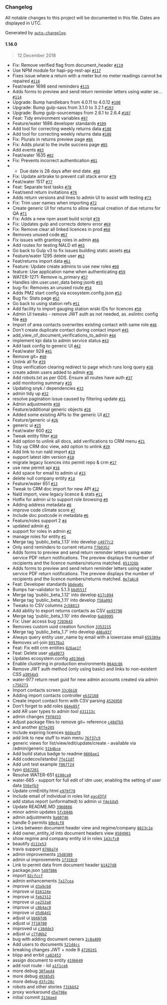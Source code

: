 ### Changelog

All notable changes to this project will be documented in this file. Dates are displayed in UTC.

Generated by [`auto-changelog`](https://github.com/CookPete/auto-changelog).

#### 1.14.0

> 12 December 2018

- Fix: Remove verified flag from document_header [`#119`](https://github.com/DEFRA/water-abstraction-admin-ui/pull/119)
- Use NPM module for hapi-pg-rest-api [`#117`](https://github.com/DEFRA/water-abstraction-admin-ui/pull/117)
- Fixes issue where a return with a meter but no meter readings cannot be repaired [`#116`](https://github.com/DEFRA/water-abstraction-admin-ui/pull/116)
- Feat/water 1698 send reminders [`#115`](https://github.com/DEFRA/water-abstraction-admin-ui/pull/115)
- Adds forms to preview and send return reminder letters using water se… [`#114`](https://github.com/DEFRA/water-abstraction-admin-ui/pull/114)
- Upgrade: Bump handlebars from 4.0.11 to 4.0.12 [`#100`](https://github.com/DEFRA/water-abstraction-admin-ui/pull/100)
- Upgrade: Bump gulp-sass from 3.1.0 to 3.2.1 [`#103`](https://github.com/DEFRA/water-abstraction-admin-ui/pull/103)
- Upgrade: Bump gulp-sourcemaps from 2.6.1 to 2.6.4 [`#107`](https://github.com/DEFRA/water-abstraction-admin-ui/pull/107)
- Feat: Tidy environment variables [`#97`](https://github.com/DEFRA/water-abstraction-admin-ui/pull/97)
- Feature/water 1686 developer standards [`#109`](https://github.com/DEFRA/water-abstraction-admin-ui/pull/109)
- Add tool for correcting weekly returns data [`#108`](https://github.com/DEFRA/water-abstraction-admin-ui/pull/108)
- Add tool for correcting weekly returns data [`#108`](https://github.com/DEFRA/water-abstraction-admin-ui/pull/108)
- Fix: Plurals in returns preview page [`#86`](https://github.com/DEFRA/water-abstraction-admin-ui/pull/86)
- Fix: Adds plural to the invite success page [`#85`](https://github.com/DEFRA/water-abstraction-admin-ui/pull/85)
- Add events [`#83`](https://github.com/DEFRA/water-abstraction-admin-ui/pull/83)
- Feat/water 1635 [`#82`](https://github.com/DEFRA/water-abstraction-admin-ui/pull/82)
- Fix: Prevents incorrect authentication [`#81`](https://github.com/DEFRA/water-abstraction-admin-ui/pull/81)
- - Due date is 28 days after end date. [`#80`](https://github.com/DEFRA/water-abstraction-admin-ui/pull/80)
- Fix: Update airbrake to prevent call stack error [`#79`](https://github.com/DEFRA/water-abstraction-admin-ui/pull/79)
- Feat/water 1517 [`#77`](https://github.com/DEFRA/water-abstraction-admin-ui/pull/77)
- Feat: Separate test tasks [`#78`](https://github.com/DEFRA/water-abstraction-admin-ui/pull/78)
- Feat/send return invitations [`#76`](https://github.com/DEFRA/water-abstraction-admin-ui/pull/76)
- Adds return versions and lines to admin UI to assist with testing [`#73`](https://github.com/DEFRA/water-abstraction-admin-ui/pull/73)
- Fix: Trim user names when importing [`#72`](https://github.com/DEFRA/water-abstraction-admin-ui/pull/72)
- Create generic UI for returns to allow manual creation of due returns for QA [`#71`](https://github.com/DEFRA/water-abstraction-admin-ui/pull/71)
- Fix: Adds a new npm asset build script [`#70`](https://github.com/DEFRA/water-abstraction-admin-ui/pull/70)
- Fix: Updates gulp and corrects dotenv error [`#69`](https://github.com/DEFRA/water-abstraction-admin-ui/pull/69)
- Fix: Remove clear all linked licences in prod [`#68`](https://github.com/DEFRA/water-abstraction-admin-ui/pull/68)
- Removes unused code [`#67`](https://github.com/DEFRA/water-abstraction-admin-ui/pull/67)
- Fix issues with granting roles in admin [`#66`](https://github.com/DEFRA/water-abstraction-admin-ui/pull/66)
- Add routes for testing NALD etl [`#65`](https://github.com/DEFRA/water-abstraction-admin-ui/pull/65)
- Go back to Gulp v3 to fix issues building static assets [`#64`](https://github.com/DEFRA/water-abstraction-admin-ui/pull/64)
- Feature/water 1295 delete user [`#63`](https://github.com/DEFRA/water-abstraction-admin-ui/pull/63)
- Feat/returns import data [`#61`](https://github.com/DEFRA/water-abstraction-admin-ui/pull/61)
- Feature: Update create admins to use new roles [`#60`](https://github.com/DEFRA/water-abstraction-admin-ui/pull/60)
- feature: Use application name when authenticating [`#59`](https://github.com/DEFRA/water-abstraction-admin-ui/pull/59)
- WATER-1271: Remove is_primary [`#57`](https://github.com/DEFRA/water-abstraction-admin-ui/pull/57)
- Handles idm.user.user_data being jsonb [`#55`](https://github.com/DEFRA/water-abstraction-admin-ui/pull/55)
- bug-fix: Removes an unused route [`#54`](https://github.com/DEFRA/water-abstraction-admin-ui/pull/54)
- Adds PM2 start config via ecosystem.config.json [`#53`](https://github.com/DEFRA/water-abstraction-admin-ui/pull/53)
- Bug fix: Stats page [`#52`](https://github.com/DEFRA/water-abstraction-admin-ui/pull/52)
- Go back to using station refs [`#51`](https://github.com/DEFRA/water-abstraction-admin-ui/pull/51)
- Add facility to import gauging station wiski IDs for licences [`#50`](https://github.com/DEFRA/water-abstraction-admin-ui/pull/50)
- Admin UI tweaks - remove JWT auth as not needed, as .eslintrc config file [`#49`](https://github.com/DEFRA/water-abstraction-admin-ui/pull/49)
- Import of area contacts overwrites existing contact with same role [`#46`](https://github.com/DEFRA/water-abstraction-admin-ui/pull/46)
- Don't create duplicate contact during contact import [`#45`](https://github.com/DEFRA/water-abstraction-admin-ui/pull/45)
- add_view_of_document_verifications_to_admin [`#44`](https://github.com/DEFRA/water-abstraction-admin-ui/pull/44)
- implement kpi data to admin service status [`#43`](https://github.com/DEFRA/water-abstraction-admin-ui/pull/43)
- Add task config to generic UI [`#42`](https://github.com/DEFRA/water-abstraction-admin-ui/pull/42)
- Feat/water 928 [`#41`](https://github.com/DEFRA/water-abstraction-admin-ui/pull/41)
- Remove git+ [`#40`](https://github.com/DEFRA/water-abstraction-admin-ui/pull/40)
- Unlink all fix [`#39`](https://github.com/DEFRA/water-abstraction-admin-ui/pull/39)
- Stop verification clearing redirect to page which runs long query [`#38`](https://github.com/DEFRA/water-abstraction-admin-ui/pull/38)
- create admin users added to admin [`#36`](https://github.com/DEFRA/water-abstraction-admin-ui/pull/36)
- Add robots.txt as per GDS.  Ensure all routes have auth [`#37`](https://github.com/DEFRA/water-abstraction-admin-ui/pull/37)
- add monitoring summary [`#35`](https://github.com/DEFRA/water-abstraction-admin-ui/pull/35)
- Updating snyk / dependencies [`#33`](https://github.com/DEFRA/water-abstraction-admin-ui/pull/33)
- admin tidy up [`#32`](https://github.com/DEFRA/water-abstraction-admin-ui/pull/32)
- resolve pagination issue caused by filtering update [`#31`](https://github.com/DEFRA/water-abstraction-admin-ui/pull/31)
- Admin adjustments [`#30`](https://github.com/DEFRA/water-abstraction-admin-ui/pull/30)
- Feature/additional generic objects [`#28`](https://github.com/DEFRA/water-abstraction-admin-ui/pull/28)
- Added some existing APIs to the generic UI [`#27`](https://github.com/DEFRA/water-abstraction-admin-ui/pull/27)
- Feature/generic ui [`#26`](https://github.com/DEFRA/water-abstraction-admin-ui/pull/26)
- generic ui [`#25`](https://github.com/DEFRA/water-abstraction-admin-ui/pull/25)
- Feat/water 600 [`#22`](https://github.com/DEFRA/water-abstraction-admin-ui/pull/22)
- Tweak entity filter [`#10`](https://github.com/DEFRA/water-abstraction-admin-ui/pull/10)
- Add option to unlink all docs, add verifications to CRM menu [`#21`](https://github.com/DEFRA/water-abstraction-admin-ui/pull/21)
- Tidy up CRM doc view, add option to unlink [`#20`](https://github.com/DEFRA/water-abstraction-admin-ui/pull/20)
- Add link to run nald import [`#19`](https://github.com/DEFRA/water-abstraction-admin-ui/pull/19)
- support latest idm version [`#18`](https://github.com/DEFRA/water-abstraction-admin-ui/pull/18)
- migrate legacy licences into permit repo & crm [`#17`](https://github.com/DEFRA/water-abstraction-admin-ui/pull/17)
- use new permit api [`#16`](https://github.com/DEFRA/water-abstraction-admin-ui/pull/16)
- Add space for email to admin ui [`#15`](https://github.com/DEFRA/water-abstraction-admin-ui/pull/15)
- delete null company entity [`#14`](https://github.com/DEFRA/water-abstraction-admin-ui/pull/14)
- Feature/water 651 [`#13`](https://github.com/DEFRA/water-abstraction-admin-ui/pull/13)
- Tweak to CRM doc import for new API [`#12`](https://github.com/DEFRA/water-abstraction-admin-ui/pull/12)
- Nald import, view legacy licence & stats [`#11`](https://github.com/DEFRA/water-abstraction-admin-ui/pull/11)
- Hotfix for admin ui to support role browsing [`#9`](https://github.com/DEFRA/water-abstraction-admin-ui/pull/9)
- Adding address metadata [`#8`](https://github.com/DEFRA/water-abstraction-admin-ui/pull/8)
- improve code climate score [`#7`](https://github.com/DEFRA/water-abstraction-admin-ui/pull/7)
- Include doc postcode in metadata [`#6`](https://github.com/DEFRA/water-abstraction-admin-ui/pull/6)
- Feature/roles support 2 [`#4`](https://github.com/DEFRA/water-abstraction-admin-ui/pull/4)
- updated admin [`#3`](https://github.com/DEFRA/water-abstraction-admin-ui/pull/3)
- support for roles in admin [`#2`](https://github.com/DEFRA/water-abstraction-admin-ui/pull/2)
- manage roles for entity [`#1`](https://github.com/DEFRA/water-abstraction-admin-ui/pull/1)
- Merge tag 'public_beta_1.13' into develop [`c4977c2`](https://github.com/DEFRA/water-abstraction-admin-ui/commit/c4977c28d6428cf2f93a6139b780e2466f552868)
- Only send reminders to current returns [`f7b0352`](https://github.com/DEFRA/water-abstraction-admin-ui/commit/f7b035225cf465fea903d9f80e7ba3c6c6d51d89)
- Adds forms to preview and send return reminder letters using water service PDF return notifications.  The preview displays the number of recipients and the licence numbers/returns matched. [`051326b`](https://github.com/DEFRA/water-abstraction-admin-ui/commit/051326bcb82d5dc0cde561ce4381af6cc3772836)
- Adds forms to preview and send return reminder letters using water service PDF return notifications.  The preview displays the number of recipients and the licence numbers/returns matched. [`0e7a6c8`](https://github.com/DEFRA/water-abstraction-admin-ui/commit/0e7a6c87bf883562bea6a3e3ca50e78e0350cad3)
- Feat: Developer standards [`bbdea0c`](https://github.com/DEFRA/water-abstraction-admin-ui/commit/bbdea0c4f5ead31f622c0ba51a72ad190eb9e43b)
- Bumps har-validator to 5.1.3 [`bbd551f`](https://github.com/DEFRA/water-abstraction-admin-ui/commit/bbd551f72270a2099791c92740cffdf0b2e50049)
- Merge tag 'public_beta_1.12' into develop [`617c894`](https://github.com/DEFRA/water-abstraction-admin-ui/commit/617c894551925dec3b177f6cd150b55c030fe939)
- Merge tag 'public_beta_1.11' into develop [`f58a093`](https://github.com/DEFRA/water-abstraction-admin-ui/commit/f58a093bd7fd6dfd505eba36e18086ec2cd275ff)
- Tweaks to CSV columns [`2cb8813`](https://github.com/DEFRA/water-abstraction-admin-ui/commit/2cb88131667e8a73f3a98c5e29c4d9b928eb7346)
- Add ability to export returns contacts as CSV [`ee93790`](https://github.com/DEFRA/water-abstraction-admin-ui/commit/ee93790b821085ffca3cd62989a1630ef50cf950)
- Merge tag 'public_beta_1.10' into develop [`6ab9995`](https://github.com/DEFRA/water-abstraction-admin-ui/commit/6ab99958d09bb5505279fbf4440259fd4c946148)
- Fix: User access bug [`7203643`](https://github.com/DEFRA/water-abstraction-admin-ui/commit/72036436959a017f407ea79c5553f9eb58c12b37)
- Removes custom uuid creation function [`3352215`](https://github.com/DEFRA/water-abstraction-admin-ui/commit/3352215981f22ddeebcc0dd486e060ba605b1ecf)
- Merge tag 'public_beta_1.7' into develop [`488a937`](https://github.com/DEFRA/water-abstraction-admin-ui/commit/488a93702f8faa905723cc463443d846c18eaffe)
- Always query entity user_name by email with a lowercase email [`655389a`](https://github.com/DEFRA/water-abstraction-admin-ui/commit/655389aca918d371db20b85268273bf181a727ef)
- Removes url-join [`89170a2`](https://github.com/DEFRA/water-abstraction-admin-ui/commit/89170a2797d489b1777557cd106134db833794f5)
- Feat: Fix edit crm entities [`826ae1f`](https://github.com/DEFRA/water-abstraction-admin-ui/commit/826ae1f998861db56f472ca284a6f22b7f122565)
- Feat: Delete user [`e8a9873`](https://github.com/DEFRA/water-abstraction-admin-ui/commit/e8a9873ca0acb815d0bb4a990f0f44d8b76db29d)
- Updates ecosystem.config [`a0136e6`](https://github.com/DEFRA/water-abstraction-admin-ui/commit/a0136e62933d48d17bcea32fd2377c6257f549ef)
- Enable clustering in production environments [`064dc86`](https://github.com/DEFRA/water-abstraction-admin-ui/commit/064dc86dc12ed3fcea9b7fcf56a62601c1957072)
- Remove JWT auth method (only using basic) and links to non-existent CSS [`a3054a5`](https://github.com/DEFRA/water-abstraction-admin-ui/commit/a3054a50351f8c5dc5ee69b9524e801d63d897da)
- water-977 return reset guid for new admin accounts created via admin [`c756271`](https://github.com/DEFRA/water-abstraction-admin-ui/commit/c75627109fa8987a96f92f3cb6781addb85cdad0)
- Import contacts screen [`33c6b18`](https://github.com/DEFRA/water-abstraction-admin-ui/commit/33c6b18d88eb1a090ccc38394d00ce0a345d80de)
- Adding import contacts controller [`eb32168`](https://github.com/DEFRA/water-abstraction-admin-ui/commit/eb32168ae6bce3eb4fbca2a7733e0ddaf9d54227)
- Create import contact form with CSV parsing [`4526950`](https://github.com/DEFRA/water-abstraction-admin-ui/commit/4526950fe2b5f487dd54dff43ba1750f121c8e6a)
- Don't forget to add roles [`664e85f`](https://github.com/DEFRA/water-abstraction-admin-ui/commit/664e85fd0506eaf471463a7146d2c954d404861d)
- add AR user types to admin tool [`431113c`](https://github.com/DEFRA/water-abstraction-admin-ui/commit/431113cba10a89a019822e5f28fd583f475f4e71)
- admin changes [`f9f8d33`](https://github.com/DEFRA/water-abstraction-admin-ui/commit/f9f8d334cc21c9a4db6cb87e0843073ac71cc8de)
- Adjust package files to remove git+ reference [`c48d7b5`](https://github.com/DEFRA/water-abstraction-admin-ui/commit/c48d7b567a35319010750d2e27b00c46771ac454)
- and another [`8ffe205`](https://github.com/DEFRA/water-abstraction-admin-ui/commit/8ffe205f7b92d5745deef913d5131a2f0de2f024)
- include expiring licences [`0ddeaf0`](https://github.com/DEFRA/water-abstraction-admin-ui/commit/0ddeaf083ce1b1d1f45f646dc34a9332141e09b8)
- add link to new stuff to main menu [`76f37c9`](https://github.com/DEFRA/water-abstraction-admin-ui/commit/76f37c996f89d860f73f53cde7716235d31321f1)
- generic views for list/view/edit/update/create - available via /admin/generic [`51b4bce`](https://github.com/DEFRA/water-abstraction-admin-ui/commit/51b4bceb225c93842939fc7f31b3c02ab7058099)
- Add build status badge to readme [`0666ee1`](https://github.com/DEFRA/water-abstraction-admin-ui/commit/0666ee1695a32919508f35ad0a4e43c510b02253)
- Add codecov/istanbul [`7fe11df`](https://github.com/DEFRA/water-abstraction-admin-ui/commit/7fe11df9df5b7a1a538bfc9d2b1a1ad0b7d26f27)
- Add unit test example [`f867f24`](https://github.com/DEFRA/water-abstraction-admin-ui/commit/f867f24177f2e1e6abfbbfa47e081fc67f9f4148)
- typo [`6567201`](https://github.com/DEFRA/water-abstraction-admin-ui/commit/65672011a47471d274b89434b53b52c291bcc633)
- Resolve WATER-651 [`6198ca9`](https://github.com/DEFRA/water-abstraction-admin-ui/commit/6198ca9e7868b7c4488bdaf5a601adcf6edcd516)
- water-665 - support for full edit of idm user, enabling the setting of user data [`556efb3`](https://github.com/DEFRA/water-abstraction-admin-ui/commit/556efb35f554dd6b8ccf4aaa5f0de5e671cda020)
- Update crmEntity.html [`e970f78`](https://github.com/DEFRA/water-abstraction-admin-ui/commit/e970f78ccb0a76f1a394730c1a0d17d38d2c756e)
- Include email of individual in roles list [`eacd3fd`](https://github.com/DEFRA/water-abstraction-admin-ui/commit/eacd3fd679ba88134ae1f73aeb8e817ec6933bfb)
- add status report (unformatted) to admin ui [`f4e1da5`](https://github.com/DEFRA/water-abstraction-admin-ui/commit/f4e1da569583a355336140a5261a8dbddfdd3dd8)
- Update README.MD [`3960886`](https://github.com/DEFRA/water-abstraction-admin-ui/commit/3960886fde41a69d6b2e9cf533b9f3fa3a623faa)
- minor admin updates [`5fcb04b`](https://github.com/DEFRA/water-abstraction-admin-ui/commit/5fcb04bb00e742d80cd2f9efdb74c0585a20be65)
- admin adjustments [`9a60746`](https://github.com/DEFRA/water-abstraction-admin-ui/commit/9a60746f0135848c325dc224a934ee732ee4e8dd)
- handle 0 permits [`b9e4cf8`](https://github.com/DEFRA/water-abstraction-admin-ui/commit/b9e4cf819bd09a166441734db7961353906c7bad)
- Links between document header view and regime/company [`8823c1e`](https://github.com/DEFRA/water-abstraction-admin-ui/commit/8823c1e586901d46bef4e0961088bb7b0e6feff0)
- Add owner_entity_id into document headers view [`8584901`](https://github.com/DEFRA/water-abstraction-admin-ui/commit/85849012b17f1115b43a5c54c9fbcb9b509ed8ef)
- show regime and company entity id in roles [`143cfc0`](https://github.com/DEFRA/water-abstraction-admin-ui/commit/143cfc00c0f16b745079ae0ca254be25f9fa79ba)
- beautify [`d112e53`](https://github.com/DEFRA/water-abstraction-admin-ui/commit/d112e53eba6a08ae22b14ab5ca4fdb3b557db01f)
- travis support [`8788a74`](https://github.com/DEFRA/water-abstraction-admin-ui/commit/8788a7455cb147c79d662c7191996bf6b57c44d3)
- admin improvements [`15d8309`](https://github.com/DEFRA/water-abstraction-admin-ui/commit/15d8309f905f601b2a3e78136be6a4e563300cc7)
- admin ui improvements [`1f318c0`](https://github.com/DEFRA/water-abstraction-admin-ui/commit/1f318c03caec242fe40f527c8dfa9924cae36713)
- Link to permit data from document header [`b1427d8`](https://github.com/DEFRA/water-abstraction-admin-ui/commit/b1427d8497320519c4fa9ed3c29a339089e23570)
- package.json [`548f886`](https://github.com/DEFRA/water-abstraction-admin-ui/commit/548f886a095aa88dfcee34a2bb08a66f53575788)
- import [`92cfccf`](https://github.com/DEFRA/water-abstraction-admin-ui/commit/92cfccf7bea879bbab3cb989c6c24b1f621b7165)
- admin enhancements [`7a17cea`](https://github.com/DEFRA/water-abstraction-admin-ui/commit/7a17cea040b7d87cd003980168842a24d3e474f8)
- improve ui [`d3a9cb8`](https://github.com/DEFRA/water-abstraction-admin-ui/commit/d3a9cb8fe0f00b315812779a22caeabbd5bb0c74)
- improve ui [`816124e`](https://github.com/DEFRA/water-abstraction-admin-ui/commit/816124e03bf48e95d7358329c2de3fbb99ed5a79)
- improve ui [`feb2312`](https://github.com/DEFRA/water-abstraction-admin-ui/commit/feb231295b53999d519ddaa5102449e9d6ef4859)
- improve ui [`ce253a8`](https://github.com/DEFRA/water-abstraction-admin-ui/commit/ce253a8d0844455b0063ace6c34ab7a182bc8f0e)
- improve ui [`c864ac9`](https://github.com/DEFRA/water-abstraction-admin-ui/commit/c864ac929cc4ddb38e65f9eea998b387fb07cc05)
- improve ui [`d5d64d1`](https://github.com/DEFRA/water-abstraction-admin-ui/commit/d5d64d121674bd8a82661b0cf6c09f2b9c8cb9fc)
- adjust ui [`bb66fd6`](https://github.com/DEFRA/water-abstraction-admin-ui/commit/bb66fd628f4a8f6bc18b3374ace2995b3240faf6)
- adjust ui [`7f18780`](https://github.com/DEFRA/water-abstraction-admin-ui/commit/7f187809d80d4e144e808f335dbba8a676bcc819)
- improved ui [`c36dde3`](https://github.com/DEFRA/water-abstraction-admin-ui/commit/c36dde3080c14faa2d6e82bd2644030679f520cd)
- adjust ui [`c7fd6b2`](https://github.com/DEFRA/water-abstraction-admin-ui/commit/c7fd6b22e5c6acfeb92f2e301957a211cb54ae13)
- bug with adding document owners [`2c8a409`](https://github.com/DEFRA/water-abstraction-admin-ui/commit/2c8a409f84bb2a15266fa305636738bf545acd40)
- Add users to documents [`521d4cc`](https://github.com/DEFRA/water-abstraction-admin-ui/commit/521d4cc2e0d776e6226c57188c8a45e54d5c3282)
- breaking changes JWT + node 8 [`47202d1`](https://github.com/DEFRA/water-abstraction-admin-ui/commit/47202d1f208191a70b340dd9625d3a8bef766166)
- blipp and errbit [`ca82453`](https://github.com/DEFRA/water-abstraction-admin-ui/commit/ca82453e6861824fa3d0c3a2e2d27f20ab0172b5)
- assign document to entity [`419b649`](https://github.com/DEFRA/water-abstraction-admin-ui/commit/419b64908f41da96ee2d61dc933e7a2cc75dbfa0)
- add root route - lol [`a1f1ce6`](https://github.com/DEFRA/water-abstraction-admin-ui/commit/a1f1ce6794633fc702fa4f86421fdfb7a9c574e3)
- more debug [`30faed4`](https://github.com/DEFRA/water-abstraction-admin-ui/commit/30faed43afc7d2992b2075d441e9f5c813e62056)
- more debug [`49385d5`](https://github.com/DEFRA/water-abstraction-admin-ui/commit/49385d5a746d62dfef0e5c524cbcdfdd164ae3f2)
- more debug [`d3fc28c`](https://github.com/DEFRA/water-abstraction-admin-ui/commit/d3fc28c4da92ec2b1f2c4c5005d2e23d12e98b22)
- robots and other stories [`f31bb52`](https://github.com/DEFRA/water-abstraction-admin-ui/commit/f31bb52ff12f050b4ee308d009c83148082d5c2b)
- proxy workaround [`d5e798e`](https://github.com/DEFRA/water-abstraction-admin-ui/commit/d5e798e8179dd95c2c3510248ec7be45356496d0)
- initial commit [`3134aed`](https://github.com/DEFRA/water-abstraction-admin-ui/commit/3134aed416e68ed40818a5f409e3573d42336aa5)
